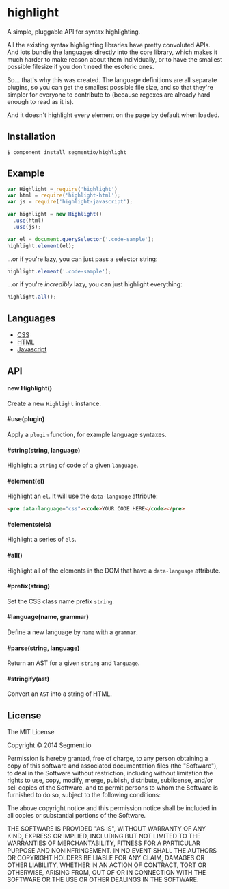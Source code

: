 
# highlight

  A simple, pluggable API for syntax highlighting.

  All the existing syntax highlighting libraries have pretty convoluted APIs. And lots bundle the languages directly into the core library, which makes it much harder to make reason about them individually, or to have the smallest possible filesize if you don't need the esoteric ones.

  So... that's why this was created. The language definitions are all separate plugins, so you can get the smallest possible file size, and so that they're simpler for everyone to contribute to (because regexes are already hard enough to read as it is).

  And it doesn't highlight every element on the page by default when loaded.

## Installation

    $ component install segmentio/highlight

## Example

```js
var Highlight = require('highlight')
var html = require('highlight-html');
var js = require('highlight-javascript');

var highlight = new Highlight()
  .use(html)
  .use(js);

var el = document.querySelector('.code-sample');
highlight.element(el);
```

  ...or if you're lazy, you can just pass a selector string:

```js
highlight.element('.code-sample');
```

  ...or if you're _incredibly_ lazy, you can just highlight everything:

```js
highlight.all();
```

## Languages

- [CSS](https://github.com/segmentio/highlight-css)
- [HTML](https://github.com/segmentio/highlight-html)
- [Javascript](https://github.com/segmentio/highlight-javascript)

## API

#### new Highlight()

  Create a new `Highlight` instance.

#### #use(plugin)

  Apply a `plugin` function, for example language syntaxes.

#### #string(string, language)

  Highlight a `string` of code of a given `language`.

#### #element(el)

  Highlight an `el`. It will use the `data-language` attribute:

```html
<pre data-language="css"><code>YOUR CODE HERE</code></pre>
```

#### #elements(els)

  Highlight a series of `els`.

#### #all()

  Highlight all of the elements in the DOM that have a `data-language` attribute.

#### #prefix(string)

  Set the CSS class name prefix `string`.

#### #language(name, grammar)

  Define a new language by `name` with a `grammar`.

#### #parse(string, language)
 
  Return an AST for a given `string` and `language`.

#### #stringify(ast)

  Convert an `AST` into a string of HTML.

## License

  The MIT License

  Copyright &copy; 2014 Segment.io

  Permission is hereby granted, free of charge, to any person obtaining a copy of this software and associated documentation files (the "Software"), to deal in the Software without restriction, including without limitation the rights to use, copy, modify, merge, publish, distribute, sublicense, and/or sell copies of the Software, and to permit persons to whom the Software is furnished to do so, subject to the following conditions:

  The above copyright notice and this permission notice shall be included in all copies or substantial portions of the Software.

  THE SOFTWARE IS PROVIDED "AS IS", WITHOUT WARRANTY OF ANY KIND, EXPRESS OR IMPLIED, INCLUDING BUT NOT LIMITED TO THE WARRANTIES OF MERCHANTABILITY, FITNESS FOR A PARTICULAR PURPOSE AND NONINFRINGEMENT. IN NO EVENT SHALL THE AUTHORS OR COPYRIGHT HOLDERS BE LIABLE FOR ANY CLAIM, DAMAGES OR OTHER LIABILITY, WHETHER IN AN ACTION OF CONTRACT, TORT OR OTHERWISE, ARISING FROM, OUT OF OR IN CONNECTION WITH THE SOFTWARE OR THE USE OR OTHER DEALINGS IN THE SOFTWARE.